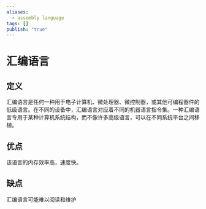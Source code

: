 ```yaml
---
aliases:
  - assembly language
tags: []
publish: "true"
---
```


# 汇编语言
## 定义
汇编语言是任何一种用于电子计算机、微处理器、微控制器，或其他可编程器件的低级语言。在不同的设备中，汇编语言对应着不同的机器语言指令集。一种汇编语言专用于某种计算机系统结构，而不像许多高级语言，可以在不同系统平台之间移植。

## 优点
该语言的内存效率高，速度快。

## 缺点
 汇编语言可能难以阅读和维护